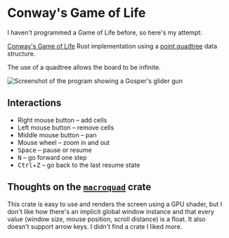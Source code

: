 # Conway's Game of Life

I haven't programmed a Game of Life before, so here's my attempt:

[Conway's Game of Life](https://wikipedia.org/wiki/Conway%27s_Game_of_Life) Rust
implementation using a
[point quadtree](https://wikipedia.org/wiki/Quadtree#Point_quadtree) data
structure.

The use of a quadtree allows the board to be infinite.

![Screenshot of the program showing a Gosper's glider gun](https://github.com/JelNiSlaw/game-of-life/assets/25802745/b2b9f12f-f097-4e7e-a405-3e230640680c)

## Interactions

-   Right mouse button – add cells
-   Left mouse button – remove cells
-   Middle mouse button – pan
-   Mouse wheel – zoom in and out
-   <kbd>Space</kbd> – pause or resume
-   <kbd>N</kbd> – go forward one step
-   <kbd>Ctrl</kbd>+<kbd>Z</kbd> – go back to the last resume state

## Thoughts on the [`macroquad`](https://github.com/not-fl3/macroquad) crate

This crate is easy to use and renders the screen using a GPU shader, but I don't
like how there's an implicit global window instance and that every value (window
size, mouse position, scroll distance) is a float. It also doesn't support arrow
keys. I didn't find a crate I liked more.
